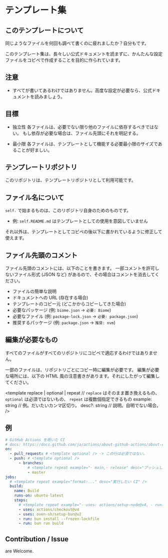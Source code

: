 # テンプレート集

## このテンプレートについて

同じようなファイルを何回も調べて書くのに疲れましたか？自分もです。

このテンプレート集は、長々しい公式ドキュメントを読まずに、かんたんな設定ファイルをコピペで作成することを目的に作られています。

## 注意

- すべてが書いてあるわけではありません。高度な設定が必要なら、公式ドキュメントを読みましょう。

## 目標

- 独立性
  各ファイルは、必要でない限り他のファイルに依存するべきではない。
  もし依存が必要な場合は、ファイル先頭にそれを明記する。

- 最小限
  各ファイルは、テンプレートとして機能する必要最小限のサイズであることが好ましい。

## テンプレートリポジトリ

このリポジトリは、テンプレートリポジトリとして利用可能です。

## ファイル名について

`self.` で始まるものは、このリポジトリ自身のためのものです。

- 例: `self.README.md` はテンプレートとしての使用を意図していません

それ以外は、テンプレートとしてコピペの後以下に書かれているように修正して使えます。

## ファイル先頭のコメント

ファイル先頭のコメントには、以下のことを書きます。
一部コメントを許可しないファイル形式 (JSON など) があるので、その場合はコメントを消去してください。

- ファイルの簡単な説明
- ドキュメントへの URL (存在する場合)
- テンプレートのコピー元 (どこかからコピーしてきた場合)
- 必要なパッケージ (例: `biome.json` -> `必要: Biome`)
- 必要なファイル (例: `package-lock.json` -> `必要: package.json`)
- 推奨するパッケージ (例: `package.json` -> `推奨: nvm`)

## 編集が必要なもの

すべてのファイルがすべてのリポジトリにコピペで適応するわけではありません。

一部のファイルは、リポジトリごとにコピー時に編集が必要です。
編集が必要な場所には、以下の HTML 風の注意書きがあります。それにしたがって編集してください。

<template
replace | optional | repeat // `replace` はそのまま置き換えるもの、 `optional` は必須ではないもの、 `repeat` は複数個指定できるもの
example: string // 例。だいたいカンマ区切り。
desc?: string // 説明。自明でない場合。
/>

## 例

```yml name=".github/workflows/ci.yml"
# GitHub Actions を用いた CI
# docs: https://docs.github.com/ja/actions/about-github-actions/about-continuous-integration-with-github-actions
on:
  - pull_request: # <template optional /> -> この行は必須ではない。
  - push: # <template optional />
      - branches:
          # <template repeat example="- main,- release" desc="プッシュしたときにCIを実行したいブランチ" />
          - master
jobs:
  # <template repeat example="format:..." desc="実行したい CI" />
  build:
    name: Build
    runs-on: ubuntu-latest
    steps:
      # <template repeat example="- uses: actions/setup-node@v4, - run: npm run build" desc="各ステップで使うもの/実行するコマンド"/>
      - uses: actions/checkout@v4
      - uses: oven-sh/setup-bun@v2
      - run: bun install --frozen-lockfile
      - run: bun run build
```

## Contribution / Issue

are Welcome.
